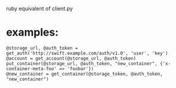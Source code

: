ruby equivalent of client.py

examples:
=========
	@storage_url, @auth_token = get_auth('http://swift.example.com/auth/v1.0', 'user', 'key')
	@account = get_account(@storage_url, @auth_token)
	put_container(@storage_url, @auth_token, "new_container", {'x-container-meta-foo' => 'foobar'})
	@new_container = get_container(@storage_token, @auth_token, "new_container")
